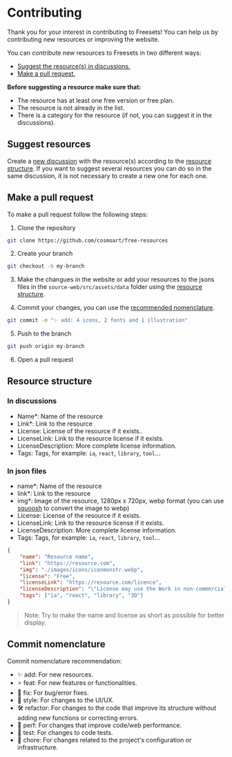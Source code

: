 # Contributing

Thank you for your interest in contributing to Freesets! You can help us by contributing new resources or improving the website.

You can contribute new resources to Freesets in two different ways:
- [Suggest the resource(s) in discussions.](#suggest-resources)
- [Make a pull request.](#make-a-pull-request)

**Before suggesting a resource make sure that:**
- The resource has at least one free version or free plan.
- The resource is not already in the list.
- There is a category for the resource (if not, you can suggest it in the discussions).

## Suggest resources

Create a [new discussion](https://github.com/cosmoart/free-resources/discussions/new/choose) with the resource(s) according to the [resource structure](#resource-structure). If you want to suggest several resources you can do so in the same discussion, it is not necessary to create a new one for each one.


## Make a pull request

To make a pull request follow the following steps:

1. Clone the repository

```bash
git clone https://github.com/cosmoart/free-resources
```

2. Create your branch

```bash
git checkout -b my-branch
```

3. Make the changues in the website or add your resources to the jsons files in the `source-web/src/assets/data` folder using the [resource structure](#resource-structure).

4. Commit your changes, you can use the [recommended nomenclature](#commit-nomenclature).

```bash
git commit -m "✨ add: 4 icons, 2 fonts and 1 illustration"
```

5. Push to the branch

```bash
git push origin my-branch
```

6. Open a pull request

## Resource structure

### In discussions
- Name*: Name of the resource
- Link*: Link to the resource
- License: License of the resource if it exists..
- LicenseLink: Link to the resource license if it exists.
- LicenseDescription: More complete license information.
- Tags: Tags, for example: `ia`, `react`, `library`, `tool`...

### In json files

- name*: Name of the resource
- link*: Link to the resource
- img*: Image of the resource, 1280px x 720px, webp format (you can use [squoosh](https://squoosh.app/) to convert the image to webp)
- License: License of the resource if it exists.
- LicenseLink: Link to the resource license if it exists.
- LicenseDescription: More complete license information.
- Tags: Tags, for example: `ia`, `react`, `library`, `tool`...

```json
{
	"name": "Resource name",
	"link": "https://resource.com",
	"img": "./images/icons/iconmonstr.webp",
	"license": "Free",
	"licenseLink": "https://resource.com/licence",
	"licenseDescription": "\"License may use the Work in non-commercial and commercial projects, services or products without attribution.\"",
	"tags": ["ia", "react", "library", "3D"]
}
```

> Note: Try to make the name and license as short as possible for better display.

## Commit nomenclature

Commit nomenclature recommendation:

* ✨ add: For new resources.
* ⭐ feat: For new features or functionalities.
* 🐞 fix: For bug/error fixes.
* 🎨 style: For changes to the UI/UX.
* 🛠️ refactor: For changes to the code that improve its structure without adding new functions or correcting errors.
* 🚀 perf: For changes that improve code/web performance.
* 🧪 test: For changes to code tests.
* 🔧 chore: For changes related to the project's configuration or infrastructure.